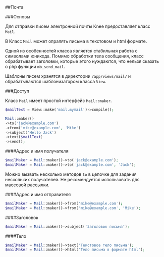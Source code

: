
##Почта

###Основы

Для отправки писем электронной почты Knee предоставляет класс `Mail`.

В Класс `Mail` может опралять письма в текстовом и html формате. 

Одной из особенностей класса является стабильная работа с символами юникода. 
Помимо обработки тела сообщения, класс обрабатывает заголовки, которые этого нуждаются, что нельзя сказать о php функции `mb_send_mail`.

Шаблоны писем хранятся в директории `/app/views/mail/` и обрабатываются шаблонизатором класса `View`.

###Доступ

Класс `Mail` имеет простой интерфейс `Mail::maker`.

```php
$mailText = View::make('mail.mymail')->compile();

Mail::maker()
->to('jack@example.com')
->from('mike@example.com', 'Mike')
->subject('Hello Jack')
->text($mailText)
->send();
```

####Адрес и имя получателя

```php
$mailMaker = Mail::maker()->to('jack@example.com');
$mailMaker = Mail::maker()->to('jack@example.com', 'Jack');
```

Можно вызвать несколько методов `to` в цепочке для задания нескольких получателей.
Не рекомендуется использовать для массовой рассылки.

####Адрес и имя отправителя

```php
$mailMaker = Mail::maker()->from('mike@example.com');
$mailMaker = Mail::maker()->from('mike@example.com', 'Mike');
```

####Заголовок

```php
$mailMaker = Mail::maker()->subject('Заголовок письма');
```

####Тело

```php
$mailMaker = Mail::maker()->text('Текстовое тело письма');
$mailMaker = Mail::maker()->html('Тело письма в формате html');
```
